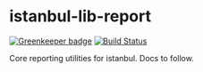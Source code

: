 # istanbul-lib-report

[![Greenkeeper badge](https://badges.greenkeeper.io/istanbuljs/istanbul-lib-report.svg)](https://greenkeeper.io/)
[![Build Status](https://travis-ci.org/istanbuljs/istanbul-lib-report.svg?branch=master)](https://travis-ci.org/istanbuljs/istanbul-lib-report)

Core reporting utilities for istanbul. Docs to follow.
